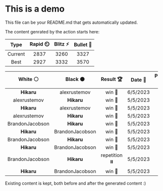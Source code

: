 # This is a demo

This file can be your README.md that gets automatically updated.

The content genrated by the action starts here:

<!--START_SECTION:chessStats-->
<!-- Automatically generated with https://github.com/Balastrong/chess-stats-action -->

| Type | Rapid ⏲️ | Blitz ⚡ | Bullet 🔫 |
|:---:|:---:|:---:|:---:|
| Current | 2837 | 3260 | 3327 |
| Best | 2927 | 3332 | 3570 |

| White ⚪ | Black ⚫ | Result 🏆 | Date 📅 | Position 🗺️ | Type 🕕 |
|:---:|:---:|:---:|:---:|:---:|:---:|
| **Hikaru** | alexrustemov | win 🥇 | 6/5/2023 | <a href="http://www.ee.unb.ca/cgi-bin/tervo/fen.pl?select=3n4/1p4k1/2q2p1p/p1pQ1P1P/P1P1RPP1/1P6/6K1/8 b - -">Link</a> | Blitz |
| alexrustemov | **Hikaru** | win 🥇 | 5/5/2023 | <a href="http://www.ee.unb.ca/cgi-bin/tervo/fen.pl?select=4rbk1/3R4/1pN2p1B/7p/4P3/6PK/1r6/8 w - -">Link</a> | Blitz |
| **Hikaru** | alexrustemov | win 🥇 | 5/5/2023 | <a href="http://www.ee.unb.ca/cgi-bin/tervo/fen.pl?select=8/5Rpk/4r2p/8/6R1/6PK/8/8 b - -">Link</a> | Blitz |
| alexrustemov | **Hikaru** | win 🥇 | 5/5/2023 | <a href="http://www.ee.unb.ca/cgi-bin/tervo/fen.pl?select=8/p2pq1k1/1p1p2p1/3Pb2p/4Q1PP/6rB/P4RK1/8 w - -">Link</a> | Blitz |
| BrandonJacobson | **Hikaru** | win 🥇 | 5/5/2023 | <a href="http://www.ee.unb.ca/cgi-bin/tervo/fen.pl?select=R7/5pk1/4p3/p2pP1p1/1r1n2P1/1P5P/3N4/5K2 w - -">Link</a> | Blitz |
| **Hikaru** | BrandonJacobson | win 🥇 | 5/5/2023 | <a href="http://www.ee.unb.ca/cgi-bin/tervo/fen.pl?select=r5k1/3R3p/5pp1/8/pPP1p3/P1n4P/1B3PP1/5K2 b - -">Link</a> | Blitz |
| BrandonJacobson | **Hikaru** | win 🥇 | 5/5/2023 | <a href="http://www.ee.unb.ca/cgi-bin/tervo/fen.pl?select=8/8/5n2/6p1/5k2/8/6K1/8 w - -">Link</a> | Blitz |
| **Hikaru** | BrandonJacobson | win 🥇 | 5/5/2023 | <a href="http://www.ee.unb.ca/cgi-bin/tervo/fen.pl?select=7k/1pp1P3/p4K2/5N2/P5R1/5r2/2b5/8 b - -">Link</a> | Blitz |
| BrandonJacobson | **Hikaru** | repetition ⏸️ | 5/5/2023 | <a href="http://www.ee.unb.ca/cgi-bin/tervo/fen.pl?select=6k1/8/8/7p/4PR1P/6P1/5P1K/5q2 w - -">Link</a> | Blitz |
| **Hikaru** | BrandonJacobson | win 🥇 | 5/5/2023 | <a href="http://www.ee.unb.ca/cgi-bin/tervo/fen.pl?select=2r2k2/5Qp1/6B1/8/7P/1P4P1/P3p2K/2q1N3 b - -">Link</a> | Blitz |

<!--END_SECTION:chessStats-->

Existing content is kept, both before and after the generated content :)
